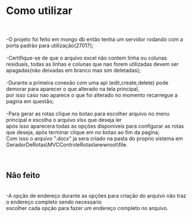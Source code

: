 <h1>Como utilizar</h1><br><br>
-O projeto foi feito em mongo db então tenha um servidor rodando com a porta padrão para utilização(27017);
<br><br>
-Certifique-se de que o arquivo excel não contem linha ou colunas residuais, todas as linhas e colunas que nao forem utilizadas devem ser apagadas(não deixadas em branco mas sim deletadas);
<br><br>
-Durante a primeira conexão com uma api (edit,create,delete) pode demorar para aparecer o que alterado na tela principal,
<br>
por isso caso nao aparece o que foi alterado no momento recarregue a pagina em questão;
<br><br>
-Para gerar as rotas clique no botao para escolher arquivo no menu principal e escolha o arquivo xlsx que deseja ler
<br>
após isso aparecera todas as opções disponiveis para configurar as rotas que deseja, após terminar clique em no botao ao fim da pagina;
<br>
Com isso o arquivo ".docx" ja sera criado na pasta do proprio sistema em GeradorDeRotas\MVCControleRotas\wwwroot\file.
<br><br><br>


<h2>Não feito</h2>
<br>
-A opção de endereço durante as opções para criação do arquivo não traz o endereço completo sendo necessario
<br>
escolher cada opção para fazer um endereço completo no arquivo.
